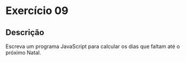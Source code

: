 # Exercício 09

## Descrição

Escreva um programa JavaScript para calcular os dias que faltam até o próximo Natal.
